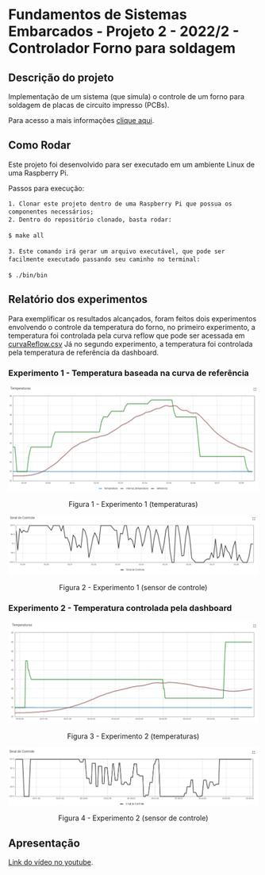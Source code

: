 # Fundamentos de Sistemas Embarcados - Projeto 2 - 2022/2 - Controlador Forno para soldagem

## Descrição do projeto
Implementação de um sistema (que simula) o controle de um forno para soldagem de placas de circuito impresso (PCBs).

Para acesso a mais informações [clique aqui](https://gitlab.com/fse_fga/trabalhos-2022_2/trabalho-2-2022-2).

## Como Rodar
Este projeto foi desenvolvido para ser executado em um ambiente Linux de uma Raspberry Pi.

Passos para execução:
```
1. Clonar este projeto dentro de uma Raspberry Pi que possua os componentes necessários;
2. Dentro do repositório clonado, basta rodar:

$ make all

3. Este comando irá gerar um arquivo executável, que pode ser facilmente executado passando seu caminho no terminal:

$ ./bin/bin
```

## Relatório dos experimentos
Para exemplificar os resultados alcançados, foram feitos dois experimentos envolvendo o controle da temperatura do forno, no primeiro experimento,
a temperatura foi controlada pela curva reflow que pode ser acessada em [curvaReflow.csv](assets/curva_Reflow.csv) Já no segundo experimento, a temperatura
foi controlada pela temperatura de referência da dashboard.

### Experimento 1 - Temperatura baseada na curva de referência 

<center>

![Figura Experimento 1 - Temperatura](assets/exp1-curva-reflow-temp.jpg)

Figura 1 - Experimento 1 (temperaturas)


![Figura Experimento 1 - Sinais de Controle](assets/exp1-curva-reflow-control.jpg)

Figura 2 - Experimento 1 (sensor de controle)

</center>

### Experimento 2 - Temperatura controlada pela dashboard

<center>

![Figura Experimento 2 - Temperatura](assets/exp2-curva-reflow-temp.jpg)

Figura 3 - Experimento 2 (temperaturas)


![Figura Experimento 2 - Sinais de Controle](assets/exp2-curva-reflow-control.jpg)

Figura 4 - Experimento 2 (sensor de controle)

</center>


## Apresentação

[Link do vídeo no youtube](https://youtu.be/RmUOTldNUoE).
